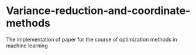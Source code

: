 # Variance-reduction-and-coordinate-methods
The implementation of paper for the course of optimization methods in machine learning
